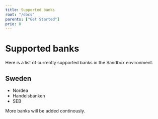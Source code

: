 ```yaml
---
title: Supported banks
root: "/docs"
parents: ["Get Started"]
prio: 0
---
```


# Supported banks

Here is a list of currently supported banks in the Sandbox environment.

## Sweden

- Nordea
- Handelsbanken
- SEB

More banks will be added continously.
